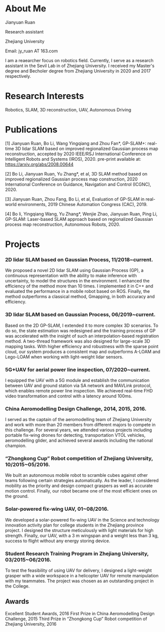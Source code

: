 # About Me
Jianyuan Ruan

Research assistant

Zhejiang University

Email: jy_ruan AT 163.com

I am a reaearcher focus on robotics field. Currently, I serve as a research assistant in the Sevil Lab in of Zhejiang University. I received my Master's degree and Becholer degree from Zhejiang University in 2020 and 2017 respectively. 

# Research Interests
Robotics, SLAM, 3D reconstruction, UAV, Autonomous Driving

# Publications
[1] Jianyuan Ruan, Bo Li, Wang Yingqiang and Zhou Fan*, GP-SLAM+: real-time 3D lidar
SLAM based on improved regionalized Gaussian process map reconstruction, accepted by 2020
IEEE/RSJ International Conference on Intelligent Robots and Systems (IROS), 2020. pre-print
available at: https://arxiv.org/abs/2008.00644

[2] Bo Li, Jianyuan Ruan, Yu Zhang*, et al, 3D SLAM method based on improved regionalized
Gaussian process map construction, 2020 International Conference on Guidance, Navigation and
Control (ICGNC), 2020.

[3] Jianyuan Ruan, Zhou Fang, Bo Li, et al, Evaluation of GP-SLAM in real-world
environments, 2019 Chinese Automation Congress (CAC), 2019.

[4] Bo li, Yingqiang Wang, Yu Zhang*, Wenjie Zhao, Jianyuan Ruan, Ping Li, GP-SLAM:
Laser-based SLAM approach based on regionalized Gaussian process map reconstruction,
Autonomous Robots, 2020.

# Projects
### 2D lidar SLAM based on Gaussian Process, 11/2018~current. 
We proposed a novel 2D lidar SLAM using Gaussian Process (GP), a continuous representation with the ability to make inference with uncertainty, to model the structures in the environment. I enhanced the efficiency of the method more than 10 times. I implemented it in C++ and evaluated the performance in a mobile robot based on ROS. Finally, the method outperforms a classical method, Gmapping, in both accuracy and efficiency.

### 3D lidar SLAM based on Gaussian Process, 06/2019~current.
Based on the 2D GP-SLAM, I extended it to more complex 3D scenarios. To do so, the state estimation was redesigned and the training process of GP was accelerated with the insight of such an interpolation-based registration method. A two-thread framework was also designed for large-scale 3D mapping tasks. With higher efficiency and robustness with the sparse point cloud, our system produces a consistent map and outperforms A-LOAM and Lego-LOAM when working with light-weight lidar sensors.

### 5G+UAV for aerial power line inspection, 07/2020~current.
I equipped the UAV with a 5G module and establish the communication between UAV and ground station via SA network and MAVLink protocol, which enables remote power line inspection. We achieved real-time FHD video transformation and control with a latency around 100ms.

### China Aeromodelling Design Challenge, 2014, 2015, 2016.
I served as the captain of the aeromodelling team of Zhejiang University and work with more than 20 members from different majors to compete in this challenge. For several years, we attended various projects including portable fix-wing drones for detecting, transportation VTOL vehicles, aeromodelling glider, and achieved several awards including the national champion.

### “Zhongkong Cup” Robot competition of Zhejiang University, 10/2015~05/2016.
We built an autonomous mobile robot to scramble cubes against other teams following certain strategies automatically. As the leader, I considered mobility as the priority and design compact graspers as well as accurate motion control. Finally, our robot became one of the most efficient ones on the ground.
### Solar-powered fix-wing UAV, 01~08/2016.
We developed a solar-powered fix-wing UAV in the Science and technology innovation activity plan for college students in the Zhejiang province project. I designed the structure meticulously with light materials for high strength. Finally, our UAV, with a 3 m wingspan and a weight less than 3 kg, success to flight without any energy storing device. 

### Student Research Training Program in Zhejiang University, 03/2015~06/2016.
To test the feasibility of using UAV for delivery, I designed a light-weight grasper with a wide workspace in a helicopter UAV for remote manipulation with my teammates. The project was chosen as an outstanding project in the College. 

## Awards

Excellent Student Awards, 2016
First Prize in China Aeromodelling Design Challenge, 2015
Third Prize in “Zhongkong Cup” Robot competition of Zhejiang University, 2016
